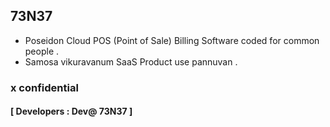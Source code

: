 ## 73N37
- Poseidon Cloud POS (Point of Sale) Billing Software coded for common people .
- Samosa vikuravanum SaaS Product use pannuvan .
### x confidential
#### **[ Developers : Dev@ 73N37 ]**
